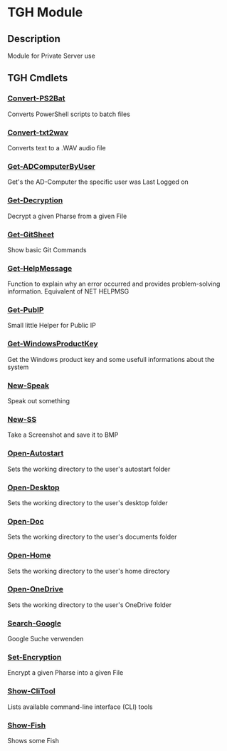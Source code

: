 ﻿---
Module Name: TGH
Module Guid: cbfaeb46-020e-49b9-9c4c-5d9c0b90a995
Download Help Link: https://www.github.com/Kaimodo/TGH/release/TGH/docs/TGH.md
Help Version: 0.1.0
Locale: en-US
---

# TGH Module
## Description
Module for Private Server use

## TGH Cmdlets
### [Convert-PS2Bat](Convert-PS2Bat.md)
Converts PowerShell scripts to batch files

### [Convert-txt2wav](Convert-txt2wav.md)
Converts text to a .WAV audio file

### [Get-ADComputerByUser](Get-ADComputerByUser.md)
Get's the AD-Computer the specific user was Last Logged on

### [Get-Decryption](Get-Decryption.md)
Decrypt a given Pharse from a given File

### [Get-GitSheet](Get-GitSheet.md)
Show basic Git Commands

### [Get-HelpMessage](Get-HelpMessage.md)
Function to explain why an error occurred and provides problem-solving information.
Equivalent of NET HELPMSG

### [Get-PubIP](Get-PubIP.md)
Small little Helper for Public IP

### [Get-WindowsProductKey](Get-WindowsProductKey.md)
Get the Windows product key and some usefull informations about the system

### [New-Speak](New-Speak.md)
Speak out something

### [New-SS](New-SS.md)
Take a Screenshot and save it to BMP

### [Open-Autostart](Open-Autostart.md)
Sets the working directory to the user's autostart folder

### [Open-Desktop](Open-Desktop.md)
Sets the working directory to the user's desktop folder

### [Open-Doc](Open-Doc.md)
Sets the working directory to the user's documents folder

### [Open-Home](Open-Home.md)
Sets the working directory to the user's home directory

### [Open-OneDrive](Open-OneDrive.md)
Sets the working directory to the user's OneDrive folder

### [Search-Google](Search-Google.md)
Google Suche verwenden

### [Set-Encryption](Set-Encryption.md)
Encrypt a given Pharse into a given File

### [Show-CliTool](Show-CliTool.md)
Lists available command-line interface (CLI) tools

### [Show-Fish](Show-Fish.md)
Shows some Fish


